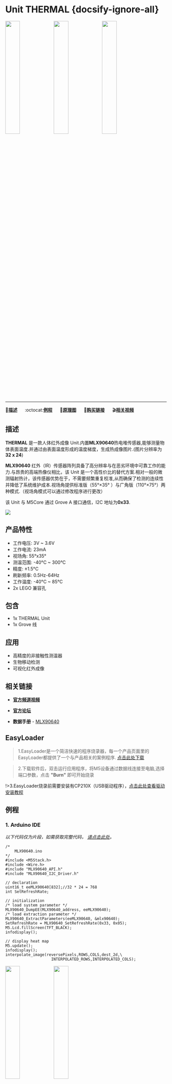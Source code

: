 # Unit THERMAL {docsify-ignore-all}

<img src="assets/img/product_pics/unit/M5GO_Unit_thermal.png" width="30%" height="30%"><img src="assets/img/product_pics/unit/M5GO_Unit_thermal_02.png" width="30%" height="30%"><img src="assets/img/product_pics/unit/unit_thermal_grove_a.png" width="30%" height="30%">

***

:memo:**[描述](#描述)**&nbsp;&nbsp;&nbsp;&nbsp;&nbsp;&nbsp;:octocat:**[例程](#例程)**&nbsp;&nbsp;&nbsp;&nbsp;&nbsp;&nbsp;:electric_plug:**[原理图](#原理图)**&nbsp;&nbsp;&nbsp;&nbsp;&nbsp;&nbsp;🛒**[购买链接](https://item.taobao.com/item.htm?spm=a1z10.3-c.w4002-1172588106.70.3a93425e5PQbBs&id=576966170317)**&nbsp;&nbsp;&nbsp;&nbsp;&nbsp;&nbsp;:clapper:**[相关视频](#相关视频)**

## 描述

**THERMAL** 是一款人体红外成像 Unit.内置**MLX90640**热电堆传感器,能够测量物体表面温度.并通过由表面温度形成的温度梯度，生成热成像图片.(图片分辨率为**32 x 24**)

**MLX90640** 红外（IR）传感器阵列具备了高分辨率与在恶劣环境中可靠工作的能力.与昂贵的高端热像仪相比，该 Unit 是一个高性价比的替代方案.相对一般的微测辐射热计，该传感器优势在于，不需要频繁重复校准,从而确保了检测的连续性并降低了系统维护成本.视场角提供标准版（55°×35° ）与广角版（110°×75°）两种模式.（视场角模式可以通过修改程序进行更改）

该 Unit 与 M5Core 通过 Grove A 接口通信，I2C 地址为**0x33**.

<img src="assets/img/product_pics/unit/thermal/unit_thermal_05.png">

## 产品特性

- 工作电压: 3V ~ 3.6V
- 工作电流: 23mA
- 视场角: 55°x35°
- 测温范围: -40°C ~ 300°C
- 精度: ±1.5°C
- 刷新频率: 0.5Hz-64Hz
- 工作温度: -40°C ~ 85°C
- 2x LEGO 兼容孔

## 包含

- 1x THERMAL Unit
- 1x Grove 线

## 应用

-  高精度的非接触性测温器
-  生物移动检测
-  可视化红外成像

## 相关链接

- **[官方频道视频](https://i.youku.com/i/UNjE1ODA2MzE0OA==?spm=a2hzp.8253869.0.0)**

- **[官方论坛](http://forum.m5stack.com/)**

-  **数据手册** - [MLX90640](http://www.alldatasheet.com/datasheet-pdf/pdf/884988/MELEXIS/MLX90640.html)


## EasyLoader

>1.EasyLoader是一个简洁快速的程序烧录器，每一个产品页面里的EasyLoader都提供了一个与产品相关的案例程序.
[点击此处下载](https://m5stack.oss-cn-shenzhen.aliyuncs.com/EasyLoader/Unit/EasyLoader_MLX90640.exe)

>2.下载软件后，双击运行应用程序，将M5设备通过数据线连接至电脑,选择端口参数，点击 **"Burn"** 即可开始烧录

!>3.EasyLoader烧录前需要安装有CP210X（USB驱动程序），[点击此处查看驱动安装教程](zh_CN/related_documents/M5Burner#安装串口驱动)

## 例程

### 1. Arduino IDE

*以下代码仅为片段，如需获取完整代码， [请点击此处](https://github.com/m5stack/M5-ProductExampleCodes/tree/master/Unit/THERMAL/Arduino)。*

```arduino
/*
    MLX90640.ino
*/
#include <M5Stack.h>
#include <Wire.h>
#include "MLX90640_API.h"
#include "MLX90640_I2C_Driver.h"

// declaration
uint16_t eeMLX90640[832];//32 * 24 = 768
int SetRefreshRate;

// initialization
/* load system parameter */
MLX90640_DumpEE(MLX90640_address, eeMLX90640);
/* load extraction parameter */
MLX90640_ExtractParameters(eeMLX90640, &mlx90640);
SetRefreshRate = MLX90640_SetRefreshRate(0x33, 0x05);
M5.Lcd.fillScreen(TFT_BLACK);
infodisplay();

// display heat map
M5.update();
infodisplay();
interpolate_image(reversePixels,ROWS,COLS,dest_2d,\
                    INTERPOLATED_ROWS,INTERPOLATED_COLS);
```

<img src="assets/img/product_pics/unit/M5GO_Unit_thermal_03.png" width="30%" height="30%"><img src="assets/img/product_pics/unit/M5GO_Unit_thermal_04.png" width="30%" height="30%">

## 原理图

<img src="assets/img/product_pics/unit/thermal_sch.JPG">

### 管脚映射

<table>
 <tr><td>M5Core (GROVE A)</td><td>GPIO22</td><td>GPIO21</td><td>5V</td><td>GND</td></tr>
 <tr><td>THERMAL Unit</td><td>SCL</td><td>SDA</td><td>5V</td><td>GND</td></tr>
</table>

## 相关视频

**THERMAL 的演示**

<video width="500" height="315" controls>
    <source src="https://m5stack.oss-cn-shenzhen.aliyuncs.com/video/Blog/Twitch201811/Infrared%20Thermal%20Imaging.mp4" type="video/mp4">
</video>
